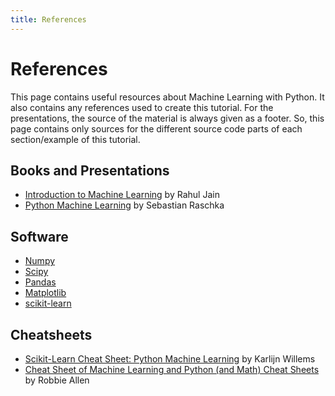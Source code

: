 ```yaml
---
title: References
---
```


# References

This page contains useful resources about Machine Learning with Python.
It also contains any references used to create this tutorial.
For the presentations, the source of the material is always given
as a footer. So, this page contains only sources for the different source
code parts of each section/example of this tutorial.

## Books and Presentations

- <a target="_blank" href="https://www.slideshare.net/rahuldausa/introduction-to-machine-learning-38791937">Introduction to Machine Learning</a>
 by Rahul Jain
- <a target="_blank" href="https://www.amazon.com/Python-Machine-Learning-Sebastian-Raschka/dp/1783555130">Python Machine Learning</a>
by Sebastian Raschka

## Software

- <a target="_blank" href="http://www.numpy.org/">Numpy</a>
- <a target="_blank" href="https://www.scipy.org/">Scipy</a>
- <a target="_blank" href="https://pandas.pydata.org/">Pandas</a>
- <a target="_blank" href="https://matplotlib.org/">Matplotlib</a>
- <a target="_blank" href="http://scikit-learn.org/">scikit-learn</a>

## Cheatsheets

- <a target="_blank" href="https://www.datacamp.com/community/blog/scikit-learn-cheat-sheet">Scikit-Learn Cheat Sheet: Python Machine Learning</a>
by Karlijn Willems
- <a target="_blank" href="https://medium.com/machine-learning-in-practice/cheat-sheet-of-machine-learning-and-python-and-math-cheat-sheets-a4afe4e791b6">Cheat Sheet of Machine Learning and Python (and Math) Cheat Sheets</a>
by Robbie Allen

